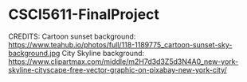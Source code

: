 # CSCI5611-FinalProject

CREDITS:
Cartoon sunset background: https://www.teahub.io/photos/full/118-1189775_cartoon-sunset-sky-background.jpg
City Skyline background: https://www.clipartmax.com/middle/m2H7d3d3Z5d3N4A0_new-york-skyline-cityscape-free-vector-graphic-on-pixabay-new-york-city/